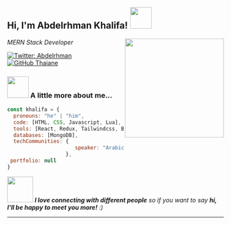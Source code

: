 <h2> Hi, I'm Abdelrhman Khalifa! <img src="https://media.giphy.com/media/mGcNjsfWAjY5AEZNw6/giphy.gif" width="50"></h2>
<img align='right' src="https://media0.giphy.com/media/v1.Y2lkPTc5MGI3NjExbjJxZnFxN2R5dWhjZXd0dHl4Z2V3bnF5amg3c256MmQ5MHBpa3Z1ayZlcD12MV9pbnRlcm5hbF9naWZfYnlfaWQmY3Q9Zw/bGgsc5mWoryfgKBx1u/giphy.webp" width="230">
<p><em> MERN Stack Developer 
</em></p>

[![Twitter: Abdelrhman](https://img.shields.io/twitter/follow/abdu500k1?style=social)](https://x.com/abdu500k1)
[![GitHub Thaiane](https://img.shields.io/github/followers/abdelrhman?label=follow&style=social)](https://github.com/AbduKhalifa)


### <img src="https://media.giphy.com/media/VgCDAzcKvsR6OM0uWg/giphy.gif" width="50"> A little more about me...  

```javascript
const khalifa = {
  pronouns: "he" | "him",
  code: [HTML, CSS, Javascript, Lua],
  tools: [React, Redux, Tailwindcss, Bootstrap, JQuery, Nodejs, EJS, Expressjs],
  databases: [MongoDB],
  techCommunities: {
                      speaker: "Arabic"
                   },
 portfolio: null
}
```

<img src="https://media.giphy.com/media/LnQjpWaON8nhr21vNW/giphy.gif" width="60"> <em><b>I love connecting with different people</b> so if you want to say <b>hi, I'll be happy to meet you more!</b> :)</em>

---
